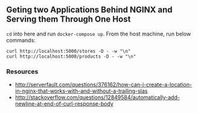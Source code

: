## Geting two Applications Behind NGINX and Serving them Through One Host

`cd` into here and run `docker-compose up`. From the host machine, run below commands:

```
curl http://localhost:5000/stores -D - -w "\n"
curl http://localhost:5000/products -D - -w "\n"
```

### Resources

 - http://serverfault.com/questions/376162/how-can-i-create-a-location-in-nginx-that-works-with-and-without-a-trailing-slas
 - http://stackoverflow.com/questions/12849584/automatically-add-newline-at-end-of-curl-response-body